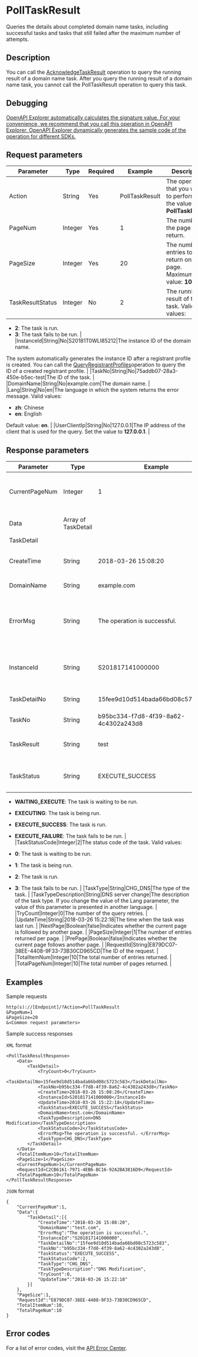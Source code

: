 # PollTaskResult

Queries the details about completed domain name tasks, including successful tasks and tasks that still failed after the maximum number of attempts.

## Description

You can call the [AcknowledgeTaskResult](~~69366~~) operation to query the running result of a domain name task. After you query the running result of a domain name task, you cannot call the PollTaskResult operation to query this task.

## Debugging

[OpenAPI Explorer automatically calculates the signature value. For your convenience, we recommend that you call this operation in OpenAPI Explorer. OpenAPI Explorer dynamically generates the sample code of the operation for different SDKs.](https://api.aliyun.com/#product=Domain&api=PollTaskResult&type=RPC&version=2018-01-29)

## Request parameters

|Parameter|Type|Required|Example|Description|
|---------|----|--------|-------|-----------|
|Action|String|Yes|PollTaskResult|The operation that you want to perform. Set the value to **PollTaskResult**. |
|PageNum|Integer|Yes|1|The number of the page to return. |
|PageSize|Integer|Yes|20|The number of entries to return on each page. Maximum value: **1000**. |
|TaskResultStatus|Integer|No|2|The running result of the task. Valid values:

-   **2**: The task is run.
-   **3**: The task fails to be run. |
|InstanceId|String|No|S20181T0WLI85212|The instance ID of the domain name.

The system automatically generates the instance ID after a registrant profile is created. You can call the [QueryRegistrantProfiles](~~67701~~)operation to query the ID of a created registrant profile. |
|TaskNo|String|No|75addb07-28a3-450e-b5ec-test|The ID of the task. |
|DomainName|String|No|example.com|The domain name. |
|Lang|String|No|en|The language in which the system returns the error message. Valid values:

-   **zh**: Chinese
-   **en**: English

Default value: **en**. |
|UserClientIp|String|No|127.0.0.1|The IP address of the client that is used for the query. Set the value to **127.0.0.1**. |

## Response parameters

|Parameter|Type|Example|Description|
|---------|----|-------|-----------|
|CurrentPageNum|Integer|1|The page number of the returned page. |
|Data|Array of TaskDetail| |The details of the tasks. |
|TaskDetail| | | |
|CreateTime|String|2018-03-26 15:08:20|The time when the task was created. |
|DomainName|String|example.com|The domain name. |
|ErrorMsg|String|The operation is successful.|The message that indicates the running result of the task. |
|InstanceId|String|S201817141000000|The instance ID of the domain name. |
|TaskDetailNo|String|15fee9d10d514bada66bd08c5723c583|The ID of the task details. |
|TaskNo|String|b95bc334-f7d8-4f39-8a62-4c4302a243d8|The ID of the task. |
|TaskResult|String|test|The running result of the task. |
|TaskStatus|String|EXECUTE\_SUCCESS|The status of the task. Valid values:

-   **WAITING\_EXECUTE**: The task is waiting to be run.
-   **EXECUTING**: The task is being run.
-   **EXECUTE\_SUCCESS**: The task is run.
-   **EXECUTE\_FAILURE**: The task fails to be run. |
|TaskStatusCode|Integer|2|The status code of the task. Valid values:

-   **0**: The task is waiting to be run.
-   **1**: The task is being run.
-   **2**: The task is run.
-   **3**: The task fails to be run. |
|TaskType|String|CHG\_DNS|The type of the task. |
|TaskTypeDescription|String|DNS server change|The description of the task type. If you change the value of the Lang parameter, the value of this parameter is presented in another language. |
|TryCount|Integer|0|The number of the query retries. |
|UpdateTime|String|2018-03-26 15:22:18|The time when the task was last run. |
|NextPage|Boolean|false|Indicates whether the current page is followed by another page. |
|PageSize|Integer|1|The number of entries returned per page. |
|PrePage|Boolean|false|Indicates whether the current page follows another page. |
|RequestId|String|E879DC07-38EE-4408-9F33-73B30CD965CD|The ID of the request. |
|TotalItemNum|Integer|10|The total number of entries returned. |
|TotalPageNum|Integer|10|The total number of pages returned. |

## Examples

Sample requests

```
http(s)://[Endpoint]/?Action=PollTaskResult
&PageNum=1
&PageSize=20
&<Common request parameters>
```

Sample success responses

`XML` format

```
<PollTaskResultResponse>
    <Data>
        <TaskDetail>
            <TryCount>0</TryCount>
            <TaskDetailNo>15fee9d10d514bada66bd08c5723c583</TaskDetailNo>
            <TaskNo>b95bc334-f7d8-4f39-8a62-4c4302a243d8</TaskNo>
            <CreateTime>2018-03-26 15:08:20</CreateTime>
            <InstanceId>S201817141000000</InstanceId>
            <UpdateTime>2018-03-26 15:22:18</UpdateTime>
            <TaskStatus>EXECUTE_SUCCESS</TaskStatus>
            <DomainName>test.com</DomainName>
            <TaskTypeDescription>DNS Modification</TaskTypeDescription>
            <TaskStatusCode>2</TaskStatusCode>
            <ErrorMsg>The operation is successful. </ErrorMsg>
            <TaskType>CHG_DNS</TaskType>
        </TaskDetail>
    </Data>
    <TotalItemNum>10</TotalItemNum>
    <PageSize>1</PageSize>
    <CurrentPageNum>1</CurrentPageNum>
    <RequestId>C2CB6161-7971-4EB6-BC16-92A2BA3816D9</RequestId>
    <TotalPageNum>10</TotalPageNum>
</PollTaskResultResponse>
```

`JSON` format

```
{
    "CurrentPageNum":1,
    "Data":{
        "TaskDetail":[{
            "CreateTime":"2018-03-26 15:08:20",
            "DomainName":"test.com",
            "ErrorMsg":"The operation is successful.",
            "InstanceId":"S201817141000000",
            "TaskDetailNo":"15fee9d10d514bada66bd08c5723c583",
            "TaskNo":"b95bc334-f7d8-4f39-8a62-4c4302a243d8",
            "TaskStatus":"EXECUTE_SUCCESS",
            "TaskStatusCode":2,
            "TaskType":"CHG_DNS",
            "TaskTypeDescription":"DNS Modification",
            "TryCount":0,
            "UpdateTime":"2018-03-26 15:22:18"
        }]
    },
    "PageSize":1,
    "RequestId":"E879DC07-38EE-4408-9F33-73B30CD965CD",
    "TotalItemNum":10,
    "TotalPageNum":10
}
```

## Error codes

For a list of error codes, visit the [API Error Center](https://error-center.alibabacloud.com/status/product/Domain).


